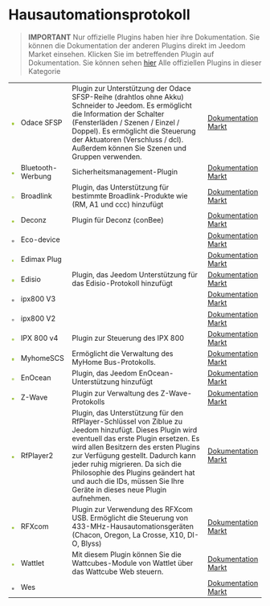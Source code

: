 
# Hausautomationsprotokoll


>**IMPORTANT**
>Nur offizielle Plugins haben hier ihre Dokumentation. Sie können die Dokumentation der anderen Plugins direkt im Jeedom Market einsehen. Klicken Sie im betreffenden Plugin auf Dokumentation.
>Sie können sehen [hier](https://market.jeedom.com/index.php?v=d&p=market&type=plugin&categorie=automation+protocol) Alle offiziellen Plugins in dieser Kategorie


| | | | |
|--- | --- | --- | ---|
|<img src="beagle/beagle_icon.png" class="pluginLogo" width="100" />|Odace SFSP|Plugin zur Unterstützung der Odace SFSP-Reihe (drahtlos ohne Akku) Schneider to Jeedom. Es ermöglicht die Information der Schalter (Fensterläden / Szenen / Einzel / Doppel). Es ermöglicht die Steuerung der Aktuatoren (Verschluss / dcl). Außerdem können Sie Szenen und Gruppen verwenden.|[Dokumentation](beagle/index.md)<br/>[Markt](https://market.jeedom.com/index.php?v=d&p=market_display&id=3917)|
|<img src="blea/blea_icon.png" class="pluginLogo" width="100" />|Bluetooth-Werbung|Sicherheitsmanagement-Plugin|[Dokumentation](blea/index.md)<br/>[Markt](https://market.jeedom.com/index.php?v=d&p=market_display&id=2554)|
|<img src="broadlink/broadlink_icon.png" class="pluginLogo" width="100" />|Broadlink|Plugin, das Unterstützung für bestimmte Broadlink-Produkte wie (RM, A1 und ccc) hinzufügt|[Dokumentation](broadlink/index.md)<br/>[Markt](https://market.jeedom.com/index.php?v=d&p=market_display&id=2699)|
|<img src="deconz/deconz_icon.png" class="pluginLogo" width="100" />|Deconz|Plugin für Deconz (conBee)|[Dokumentation](deconz/index.md)<br/>[Markt](https://market.jeedom.com/index.php?v=d&p=market_display&id=3610)|
|<img src="ecodevice/ecodevice_icon.png" class="pluginLogo" width="100" />|Eco-device||[Dokumentation](ecodevice/index.md)<br/>[Markt](https://market.jeedom.com/index.php?v=d&p=market_display&id=342)|
|<img src="edimaxplug/edimaxplug_icon.png" class="pluginLogo" width="100" />|Edimax Plug||[Dokumentation](edimaxplug/index.md)<br/>[Markt](https://market.jeedom.com/index.php?v=d&p=market_display&id=2455)|
|<img src="edisio/edisio_icon.png" class="pluginLogo" width="100" />|Edisio|Plugin, das Jeedom Unterstützung für das Edisio-Protokoll hinzufügt|[Dokumentation](edisio/index.md)<br/>[Markt](https://market.jeedom.com/index.php?v=d&p=market_display&id=1541)|
|<img src="ipx800/ipx800_icon.png" class="pluginLogo" width="100" />|ipx800 V3||[Dokumentation](ipx800/index.md)<br/>[Markt](https://market.jeedom.com/index.php?v=d&p=market_display&id=344)|
|<img src="ipx800v2/ipx800v2_icon.png" class="pluginLogo" width="100" />|ipx800 V2||[Dokumentation](ipx800v2/index.md)<br/>[Markt](https://market.jeedom.com/index.php?v=d&p=market_display&id=1194)|
|<img src="ipx800v4/ipx800v4_icon.png" class="pluginLogo" width="100" />|IPX 800 v4|Plugin zur Steuerung des IPX 800|[Dokumentation](ipx800v4/index.md)<br/>[Markt](https://market.jeedom.com/index.php?v=d&p=market_display&id=2046)|
|<img src="myhomescs/myhomescs_icon.png" class="pluginLogo" width="100" />|MyhomeSCS|Ermöglicht die Verwaltung des MyHome Bus-Protokolls.|[Dokumentation](myhomescs/index.md)<br/>[Markt](https://market.jeedom.com/index.php?v=d&p=market_display&id=3107)|
|<img src="openenocean/openenocean_icon.png" class="pluginLogo" width="100" />|EnOcean|Plugin, das Jeedom EnOcean-Unterstützung hinzufügt|[Dokumentation](openenocean/index.md)<br/>[Markt](https://market.jeedom.com/index.php?v=d&p=market_display&id=2622)|
|<img src="openzwave/openzwave_icon.png" class="pluginLogo" width="100" />|Z-Wave|Plugin zur Verwaltung des Z-Wave-Protokolls|[Dokumentation](openzwave/index.md)<br/>[Markt](https://market.jeedom.com/index.php?v=d&p=market_display&id=185)|
|<img src="rfplayer2/rfplayer2_icon.png" class="pluginLogo" width="100" />|RfPlayer2|Plugin, das Unterstützung für den RfPlayer-Schlüssel von Ziblue zu Jeedom hinzufügt. Dieses Plugin wird eventuell das erste Plugin ersetzen. Es wird allen Besitzern des ersten Plugins zur Verfügung gestellt. Dadurch kann jeder ruhig migrieren. Da sich die Philosophie des Plugins geändert hat und auch die IDs, müssen Sie Ihre Geräte in dieses neue Plugin aufnehmen.|[Dokumentation](rfplayer2/index.md)<br/>[Markt](https://market.jeedom.com/index.php?v=d&p=market_display&id=3349)|
|<img src="rfxcom/rfxcom_icon.png" class="pluginLogo" width="100" />|RFXcom|Plugin zur Verwendung des RFXcom USB. Ermöglicht die Steuerung von 433-MHz-Hausautomationsgeräten (Chacon, Oregon, La Crosse, X10, DI-O, Blyss)|[Dokumentation](rfxcom/index.md)<br/>[Markt](https://market.jeedom.com/index.php?v=d&p=market_display&id=52)|
|<img src="wattlet/wattlet_icon.png" class="pluginLogo" width="100" />|Wattlet|Mit diesem Plugin können Sie die Wattcubes-Module von Wattlet über das Wattcube Web steuern.|[Dokumentation](wattlet/index.md)<br/>[Markt](https://market.jeedom.com/index.php?v=d&p=market_display&id=2600)|
|<img src="wes/wes_icon.png" class="pluginLogo" width="100" />|Wes||[Dokumentation](wes/index.md)<br/>[Markt](https://market.jeedom.com/index.php?v=d&p=market_display&id=1336)|
